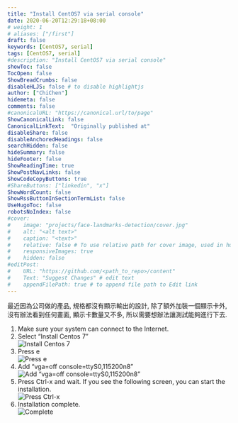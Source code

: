 ```yaml
---
title: "Install CentOS7 via serial console"
date: 2020-06-20T12:29:18+08:00
# weight: 1
# aliases: ["/first"]
draft: false
keywords: [CentOS7, serial]
tags: [CentOS7, serial]
#description: "Install CentOS7 via serial console"
showToc: false
TocOpen: false
ShowBreadCrumbs: false
disableHLJS: false # to disable highlightjs
author: ["ChiChen"]
hidemeta: false
comments: false
#canonicalURL: "https://canonical.url/to/page"
ShowCanonicalLink: false
CanonicalLinkText: 	"Originally published at"
disableShare: false
disableAnchoredHeadings: false
searchHidden: false
hideSummary: false
hideFooter: false
ShowReadingTime: true
ShowPostNavLinks: false
ShowCodeCopyButtons: true
#ShareButtons: ["linkedin", "x"]
ShowWordCount: false
ShowRssButtonInSectionTermList: false
UseHugoToc: false
robotsNoIndex: false
#cover:
#    image: "projects/face-landmarks-detection/cover.jpg"
#    alt: "<alt text>"
#    caption: "<text>"
#    relative: false # To use relative path for cover image, used in hugo Page-bundles
#    responsiveImages: true
#    hidden: false
#editPost:
#    URL: "https://github.com/<path_to_repo>/content"
#    Text: "Suggest Changes" # edit text
#    appendFilePath: true # to append file path to Edit link
---
```


最近因為公司做的產品, 規格都沒有顯示輸出的設計, 除了額外加裝一個顯示卡外, 沒有辦法看到任何畫面, 顯示卡數量又不多, 所以需要想辦法讓測試能夠進行下去.  

1. Make sure your system can connect to the Internet.  
2. Select “Install Centos 7”  
![Install Centos 7](../2020-06-20-1.png "Install Centos 7")
3. Press e  
![Press e](../2020-06-20-2.png "Press e")
4. Add “vga=off console=ttyS0,115200n8”  
![Add “vga=off console=ttyS0,115200n8”](../2020-06-20-3.png "Add “vga=off console=ttyS0,115200n8”")
5. Press Ctrl-x and wait. If you see the following screen, you can start the installation.  
![Press Ctrl-x](../2020-06-20-4.png "Press Ctrl-x")
6. Installation complete.  
![Complete](../2020-06-20-5.png "Complete")